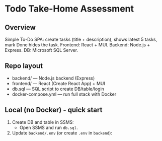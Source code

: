 # Todo Take-Home Assessment

## Overview
Simple To-Do SPA: create tasks (title + description), shows latest 5 tasks, mark Done hides the task. Frontend: React + MUI. Backend: Node.js + Express. DB: Microsoft SQL Server.

## Repo layout
- backend/ — Node.js backend (Express)
- frontend/ — React (Create React App) + MUI
- db.sql — SQL script to create DB/table/login
- docker-compose.yml — run full stack with Docker

## Local (no Docker) - quick start
1. Create DB and table in SSMS:
   - Open SSMS and run `db.sql`.
2. Update `backend/.env` (or create `.env` in `backend`):
